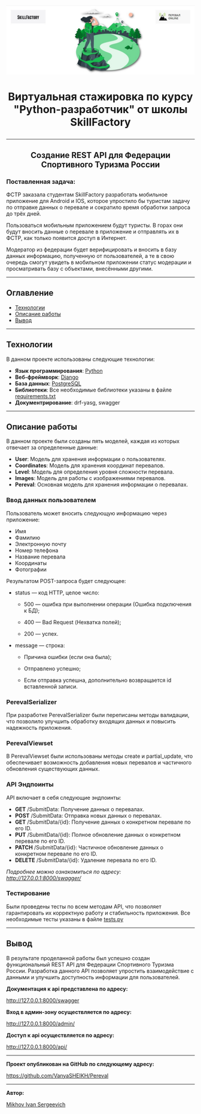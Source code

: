 ![img_1.png](img_1.png)
# <p align="center"> Виртуальная стажировка по курсу "Python-разработчик" от школы SkillFactory</p>
***
## <p align="center">Создание REST API для Федерации Спортивного Туризма России
### Поставленная задача: 
ФСТР заказала студентам SkillFactory разработать мобильное приложение для Android и IOS, которое упростило бы туристам задачу по отправке данных о перевале и сократило время обработки запроса до трёх дней.

Пользоваться мобильным приложением будут туристы. В горах они будут вносить данные о перевале в приложение и отправлять их в ФСТР, как только появится доступ в Интернет.

Модератор из федерации будет верифицировать и вносить в базу данных информацию, полученную от пользователей, а те в свою очередь смогут увидеть в мобильном приложении статус модерации и просматривать базу с объектами, внесёнными другими.
***
## Оглавление
- [Технологии](#технологии)
- [Описание работы](#описание-работы)
- [Вывод](#вывод)
***
## Технологии
В данном проекте использованы следующие технологии:
- **Язык программирования**: [Python](https://www.python.org/)
- **Веб-фреймворк**: [Django](https://www.djangoproject.com/)
- **База данных**: [PostgreSQL](https://www.postgresql.org/)
- **Библиотеки**: Все необходимые библиотеки указаны в файле [requirements.txt](requirements.txt)
- **Документрирование**: drf-yasg, swagger
***
## Описание работы
В данном проекте были созданы пять моделей, каждая из которых отвечает за определенные данные:

- **User**: Модель для хранения информации о пользователях.
- **Coordinates**: Модель для хранения координат перевалов.
- **Level**: Модель для определения уровня сложности перевала.
- **Images**: Модель для работы с изображениями перевалов.
- **Pereval**: Основная модель для хранения информации о перевалах.

### Ввод данных пользователем
Пользователь может вносить следующую информацию через приложение:

- Имя
- Фамилию
- Электронную почту
- Номер телефона
- Название перевала
- Координаты
- Фотографии

Результатом POST-запроса будет следующее:

- status — код HTTP, целое число:

	-	500 — ошибка при выполнении операции (Ошибка подключения к БД);

	-	400 — Bad Request (Нехватка полей);
 
 	-	200 — успех.

- message — строка:

    -	Причина ошибки (если она была);
 
    -	Отправлено успешно;

    -	Если отправка успешна, дополнительно возвращается id вставленной записи.

### PerevalSerializer

При разработке PerevalSerializer были переписаны методы валидации, что позволило улучшить обработку входящих данных и повысить надежность приложения.

### PerevalViewset

В PerevalViewset были использованы методы create и partial_update, что обеспечивает возможность добавления новых перевалов и частичного обновления существующих данных.

### API Эндпоинты

API включает в себя следующие эндпоинты:

- **GET** /SubmitData: Получение данных о перевалах.
- **POST** /SubmitData: Отправка новых данных о перевалах.
- **GET** /SubmitData/{id}: Получение данных о конкретном перевале по его ID.
- **PUT** /SubmitData/{id}: Полное обновление данных о конкретном перевале по его ID.
- **PATCH** /SubmitData/{id}: Частичное обновление данных о конкретном перевале по его ID.
- **DELETE** /SubmitData/{id}: Удаление перевала по его ID.

*Подробнее можно ознакомиться по адресу: http://127.0.0.1:8000/swagger/*
### Тестирование

Были проведены тесты по всем методам API, что позволяет гарантировать их корректную работу и стабильность приложения.
Все необходимые тесты указаны в файле [tests.py](project/tests.py)

***
## Вывод
В результате проделанной работы был успешно создан функциональный REST API для Федерации Спортивного Туризма России. Разработка данного API позволяет упростить взаимодействие с данными и улучшить доступность информации для пользователей.

**Документация к api представлена по адресу:**

http://127.0.0.1:8000/swagger

**Вход в админ-зону осуществляется по адресу:**

http://127.0.0.1:8000/admin/

**Доступ к api осуществляется по адресу:**

http://127.0.0.1:8000/api/
***

**Проект опубликован на GitHub по следующему адресу:**

https://github.com/VanyaSHEIKH/Pereval
***
**Автор:**

[Mikhov Ivan Sergeevich](https://github.com/VanyaSHEIKH/)